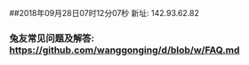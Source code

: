 ##2018年09月28日07时12分07秒 新址: 142.93.62.82
### 兔友常见问题及解答: https://github.com/wanggonging/d/blob/w/FAQ.md

